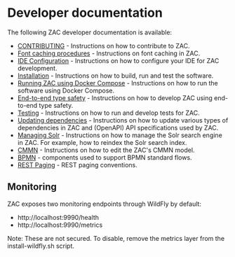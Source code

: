 # Developer documentation

The following ZAC developer documentation is available:

- [CONTRIBUTING](../../CONTRIBUTING.md) - Instructions on how to contribute to ZAC.
- [Font caching procedures](fontCachingProcedures.md) - Instructions on font caching in ZAC.
- [IDE Configuration](ideConfig.md) - Instructions on how to configure your IDE for ZAC development.
- [Installation](INSTALL.md) - Instructions on how to build, run and test the software.
- [Running ZAC using Docker Compose](installDockerCompose.md) - Instructions on how to run the software using Docker Compose.
- [End-to-end type safety](endToEndTypeSafety.md) - Instructions on how to develop ZAC using end-to-end type safety.
- [Testing](testing.md) - Instructions on how to run and develop tests for ZAC.
- [Updating dependencies](updatingDependencies.md) - Instructions on how to update various types of dependencies in ZAC
and (OpenAPI) API specifications used by ZAC.
- [Managing Solr](managingSolr.md) - Instructions on how to manage the Solr search engine in ZAC. 
For example, how to reindex the Solr search index.
- [CMMN](cmmn.md) - Instructions on how to edit the ZAC's CMMN model.
- [BPMN](bpmn.md) - components used to support BPMN standard flows. 
- [REST Paging](paging.md) - REST paging conventions. 

## Monitoring
ZAC exposes two monitoring endpoints through WildFly by default:

- http://localhost:9990/health
- http://localhost:9990/metrics

Note: These are not secured. To disable, remove the metrics layer from the install-wildfly.sh script.

